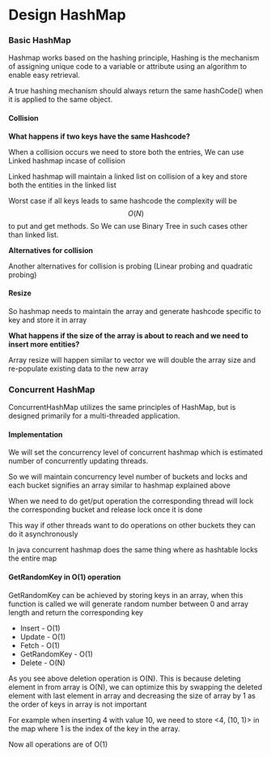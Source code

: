 # Design HashMap

### Basic HashMap

Hashmap works based on the hashing principle, Hashing is the mechanism of assigning unique code to a variable or attribute using an algorithm to enable easy retrieval.

A true hashing mechanism should always return the same hashCode() when it is applied to the same object.

#### Collision

**What happens if two keys have the same Hashcode?**

When a collision occurs we need to store both the entries, We can use Linked hashmap incase of collision

Linked hashmap will maintain a linked list on collision of a key and store both the entities in the linked list

Worst case if all keys leads to same hashcode the complexity will be $$O(N)$$ to put and get methods. So We can use Binary Tree in such cases other than linked list.

**Alternatives for collision**

Another alternatives for collision is probing (Linear probing and quadratic probing)

#### Resize
So hashmap needs to maintain the array and generate hashcode specific to key and store it in array

**What happens if the size of the array is about to reach and we need to insert more entities?**

Array resize will happen similar to vector we will double the array size and re-populate existing data to the new array

### Concurrent HashMap

ConcurrentHashMap utilizes the same principles of HashMap, but is designed primarily for a multi-threaded application.

#### Implementation

We will set the concurrency level of concurrent hashmap which is estimated number of concurrently updating threads.

So we will maintain concurrency level number of buckets and locks and each bucket signifies an array similar to hashmap explained above

When we need to do get/put operation the corresponding thread will lock the corresponding bucket and release lock once it is done

This way if other threads want to do operations on other buckets they can do it asynchronously

In java concurrent hashmap does the same thing where as hashtable locks the entire map

#### GetRandomKey in O(1) operation

GetRandomKey can be achieved by storing keys in an array, when this function is called we will generate random number between 0 and array length and return the corresponding key

* Insert - O(1)
* Update - O(1)
* Fetch - O(1)
* GetRandomKey - O(1)
* Delete - O(N)

As you see above deletion operation is O(N). This is because deleting element in from array is O(N), we can optimize this by swapping the deleted element with last element in array and decreasing the size of array by 1 as the order of keys in array is not important

For example when inserting 4 with value 10, we need to store <4, (10, 1)> in the map where 1 is the index of the key in the array.

Now all operations are of O(1)